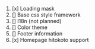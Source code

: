 1. [x] Loading mask
2. [] Base css style framework
3. [] I18n (not planned)
4. [] Color theme
5. [] Footer information
6. [x] Homepage hitokoto support